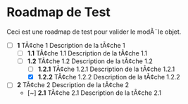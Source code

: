 # Roadmap de Test

Ceci est une roadmap de test pour valider le modÃ¨le objet.

- [ ] **1** TÃ¢che 1
  Description de la tÃ¢che 1
  - [ ] **1.1** TÃ¢che 1.1
    Description de la tÃ¢che 1.1
  - [ ] **1.2** TÃ¢che 1.2
    Description de la tÃ¢che 1.2
    - [ ] **1.2.1** TÃ¢che 1.2.1
      Description de la tÃ¢che 1.2.1
    - [x] **1.2.2** TÃ¢che 1.2.2
      Description de la tÃ¢che 1.2.2
- [ ] **2** TÃ¢che 2
  Description de la tÃ¢che 2
  - [~] **2.1** TÃ¢che 2.1
    Description de la tÃ¢che 2.1

